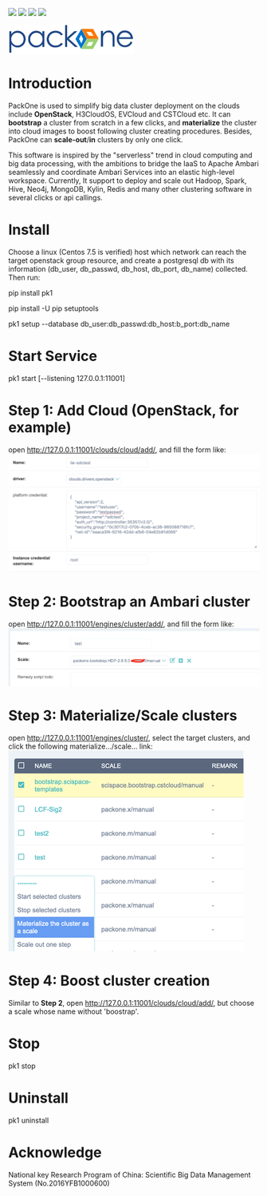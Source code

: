 ![](https://img.shields.io/pypi/l/pk1?color=green) ![](https://img.shields.io/pypi/v/pk1) ![](https://img.shields.io/pypi/dm/pk1) ![](https://img.shields.io/pypi/pyversions/pk1)

<img src="pk1/static/logo-large.png" width = "50%" />

# Introduction
PackOne is used to simplify big data cluster deployment on the clouds include **OpenStack**, H3CloudOS, EVCloud and CSTCloud etc. It can **bootstrap** a cluster from scratch in a few clicks, and **materialize** the cluster into cloud images to boost following cluster creating procedures. Besides, PackOne can **scale-out**/**in** clusters by only one click.

This software is inspired by the "serverless" trend in cloud computing and big data processing, with the ambitions to bridge the IaaS to Apache Ambari seamlessly and coordinate Ambari Services into an elastic high-level workspace. Currently, It support to deploy and scale out Hadoop, Spark, Hive, Neo4j, MongoDB, Kylin, Redis and many other clustering software in several clicks or api callings.

# Install
Choose a linux (Centos 7.5 is verified) host which network can reach the target openstack group resource, and create a postgresql db with its information (db_user, db_passwd, db_host, db_port, db_name) collected. Then run:

pip install pk1

pip install -U pip setuptools

pk1 setup --database db_user:db_passwd:db_host:b_port:db_name

# Start Service
pk1 start [--listening 127.0.0.1:11001]

# Step 1: Add Cloud (OpenStack, for example)
open http://127.0.0.1:11001/clouds/cloud/add/, and fill the form like:
<img src="pk1/static/intro-cloud.png"/>

# Step 2: Bootstrap an Ambari cluster
open http://127.0.0.1:11001/engines/cluster/add/, and fill the form like:
<img src="pk1/static/intro-bootstrap.png"/>

# Step 3: Materialize/Scale clusters
open http://127.0.0.1:11001/engines/cluster/, select the target clusters, and click the following materialize.../scale... link:
<img src="pk1/static/intro-materialize.png"/>

# Step 4: Boost cluster creation
Similar to **Step 2**, open http://127.0.0.1:11001/clouds/cloud/add/, but choose a scale whose name without 'boostrap'.

# Stop
pk1 stop

# Uninstall 
pk1 uninstall

# Acknowledge
National key Research Program of China: Scientific Big Data Management System (No.2016YFB1000600)
